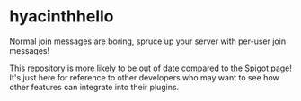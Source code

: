 # hyacinthhello
Normal join messages are boring, spruce up your server with per-user join messages!

This repository is more likely to be out of date compared to the Spigot page! It's just here for reference to other developers who may want to see how other features can integrate into their plugins.
